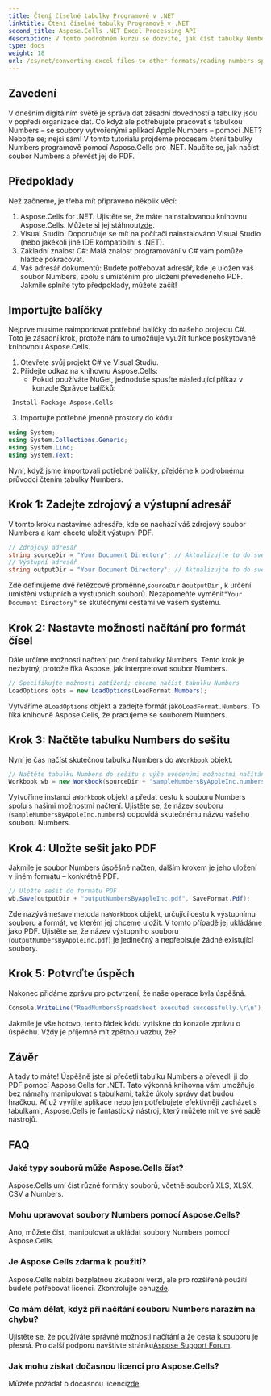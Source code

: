 ```yaml
---
title: Čtení číselné tabulky Programově v .NET
linktitle: Čtení číselné tabulky Programově v .NET
second_title: Aspose.Cells .NET Excel Processing API
description: V tomto podrobném kurzu se dozvíte, jak číst tabulky Numbers a převádět je do PDF pomocí Aspose.Cells for .NET.
type: docs
weight: 18
url: /cs/net/converting-excel-files-to-other-formats/reading-numbers-spreadsheet/
---
```

## Zavedení
V dnešním digitálním světě je správa dat zásadní dovedností a tabulky jsou v popředí organizace dat. Co když ale potřebujete pracovat s tabulkou Numbers – se soubory vytvořenými aplikací Apple Numbers – pomocí .NET? Nebojte se; nejsi sám! V tomto tutoriálu projdeme procesem čtení tabulky Numbers programově pomocí Aspose.Cells pro .NET. Naučíte se, jak načíst soubor Numbers a převést jej do PDF.
## Předpoklady
Než začneme, je třeba mít připraveno několik věcí:
1. Aspose.Cells for .NET: Ujistěte se, že máte nainstalovanou knihovnu Aspose.Cells. Můžete si jej stáhnout[zde](https://releases.aspose.com/cells/net/).
2. Visual Studio: Doporučuje se mít na počítači nainstalováno Visual Studio (nebo jakékoli jiné IDE kompatibilní s .NET).
3. Základní znalost C#: Malá znalost programování v C# vám pomůže hladce pokračovat.
4. Váš adresář dokumentů: Budete potřebovat adresář, kde je uložen váš soubor Numbers, spolu s umístěním pro uložení převedeného PDF.
Jakmile splníte tyto předpoklady, můžete začít!
## Importujte balíčky
Nejprve musíme naimportovat potřebné balíčky do našeho projektu C#. Toto je zásadní krok, protože nám to umožňuje využít funkce poskytované knihovnou Aspose.Cells.
1. Otevřete svůj projekt C# ve Visual Studiu.
2. Přidejte odkaz na knihovnu Aspose.Cells:
   - Pokud používáte NuGet, jednoduše spusťte následující příkaz v konzole Správce balíčků:
```
 Install-Package Aspose.Cells
 ```
3. Importujte potřebné jmenné prostory do kódu:
```csharp
using System;
using System.Collections.Generic;
using System.Linq;
using System.Text;
```
Nyní, když jsme importovali potřebné balíčky, přejděme k podrobnému průvodci čtením tabulky Numbers.
## Krok 1: Zadejte zdrojový a výstupní adresář
V tomto kroku nastavíme adresáře, kde se nachází váš zdrojový soubor Numbers a kam chcete uložit výstupní PDF.
```csharp
// Zdrojový adresář
string sourceDir = "Your Document Directory"; // Aktualizujte to do svého skutečného adresáře
// Výstupní adresář
string outputDir = "Your Document Directory"; // Aktualizujte to do svého skutečného adresáře
```
 Zde definujeme dvě řetězcové proměnné,`sourceDir` a`outputDir` , k určení umístění vstupních a výstupních souborů. Nezapomeňte vyměnit`"Your Document Directory"` se skutečnými cestami ve vašem systému.
## Krok 2: Nastavte možnosti načítání pro formát čísel
Dále určíme možnosti načtení pro čtení tabulky Numbers. Tento krok je nezbytný, protože říká Aspose, jak interpretovat soubor Numbers.
```csharp
// Specifikujte možnosti zatížení; chceme načíst tabulku Numbers
LoadOptions opts = new LoadOptions(LoadFormat.Numbers);
```
 Vytváříme a`LoadOptions` objekt a zadejte formát jako`LoadFormat.Numbers`. To říká knihovně Aspose.Cells, že pracujeme se souborem Numbers. 
## Krok 3: Načtěte tabulku Numbers do sešitu
Nyní je čas načíst skutečnou tabulku Numbers do a`Workbook` objekt.
```csharp
// Načtěte tabulku Numbers do sešitu s výše uvedenými možnostmi načítání
Workbook wb = new Workbook(sourceDir + "sampleNumbersByAppleInc.numbers", opts);
```
 Vytvoříme instanci a`Workbook` objekt a předat cestu k souboru Numbers spolu s našimi možnostmi načtení. Ujistěte se, že název souboru (`sampleNumbersByAppleInc.numbers`) odpovídá skutečnému názvu vašeho souboru Numbers.
## Krok 4: Uložte sešit jako PDF
Jakmile je soubor Numbers úspěšně načten, dalším krokem je jeho uložení v jiném formátu – konkrétně PDF.
```csharp
// Uložte sešit do formátu PDF
wb.Save(outputDir + "outputNumbersByAppleInc.pdf", SaveFormat.Pdf);
```
 Zde nazýváme`Save` metoda na`Workbook` objekt, určující cestu k výstupnímu souboru a formát, ve kterém jej chceme uložit. V tomto případě jej ukládáme jako PDF. Ujistěte se, že název výstupního souboru (`outputNumbersByAppleInc.pdf`) je jedinečný a nepřepisuje žádné existující soubory.
## Krok 5: Potvrďte úspěch
Nakonec přidáme zprávu pro potvrzení, že naše operace byla úspěšná.
```csharp
Console.WriteLine("ReadNumbersSpreadsheet executed successfully.\r\n");
```
Jakmile je vše hotovo, tento řádek kódu vytiskne do konzole zprávu o úspěchu. Vždy je příjemné mít zpětnou vazbu, že?
## Závěr
A tady to máte! Úspěšně jste si přečetli tabulku Numbers a převedli ji do PDF pomocí Aspose.Cells for .NET. Tato výkonná knihovna vám umožňuje bez námahy manipulovat s tabulkami, takže úkoly správy dat budou hračkou. Ať už vyvíjíte aplikace nebo jen potřebujete efektivněji zacházet s tabulkami, Aspose.Cells je fantastický nástroj, který můžete mít ve své sadě nástrojů.
## FAQ
### Jaké typy souborů může Aspose.Cells číst?  
Aspose.Cells umí číst různé formáty souborů, včetně souborů XLS, XLSX, CSV a Numbers. 
### Mohu upravovat soubory Numbers pomocí Aspose.Cells?  
Ano, můžete číst, manipulovat a ukládat soubory Numbers pomocí Aspose.Cells.
### Je Aspose.Cells zdarma k použití?  
 Aspose.Cells nabízí bezplatnou zkušební verzi, ale pro rozšířené použití budete potřebovat licenci. Zkontrolujte cenu[zde](https://purchase.aspose.com/buy).
### Co mám dělat, když při načítání souboru Numbers narazím na chybu?  
 Ujistěte se, že používáte správné možnosti načítání a že cesta k souboru je přesná. Pro další podporu navštivte stránku[Aspose Support Forum](https://forum.aspose.com/c/cells/9).
### Jak mohu získat dočasnou licenci pro Aspose.Cells?  
 Můžete požádat o dočasnou licenci[zde](https://purchase.aspose.com/temporary-license/).